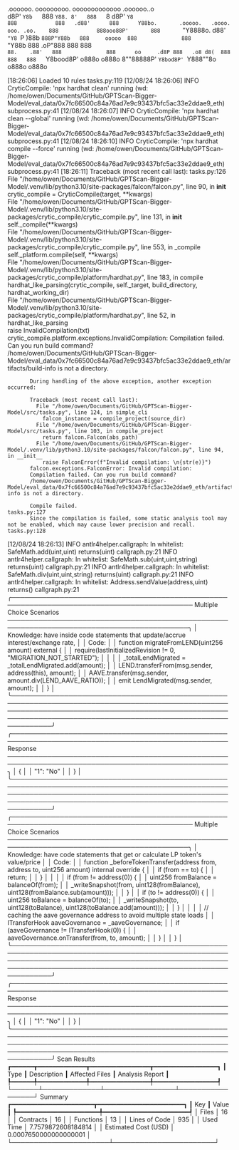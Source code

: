 

  .oooooo.    ooooooooo.   ooooooooooooo  .oooooo..o                                 
 d8P'  `Y8b   `888   `Y88. 8'   888   `8 d8P'    `Y8                                 
888            888   .d88'      888      Y88bo.       .ooooo.   .oooo.   ooo. .oo.   
888            888ooo88P'       888       `"Y8888o.  d88' `"Y8 `P  )88b  `888P"Y88b  
888     ooooo  888              888           `"Y88b 888        .oP"888   888   888  
`88.    .88'   888              888      oo     .d8P 888   .o8 d8(  888   888   888  
 `Y8bood8P'   o888o            o888o     8""88888P'  `Y8bod8P' `Y888""8o o888o o888o                                                        


                                                                   

[18:26:06] Loaded 10 rules                                                                                                                                                                             tasks.py:119
[12/08/24 18:26:06] INFO     CryticCompile: 'npx hardhat clean' running (wd: /home/owen/Documents/GitHub/GPTScan-Bigger-Model/eval_data/0x7fc66500c84a76ad7e9c93437bfc5ac33e2ddae9_eth)            subprocess.py:41
[12/08/24 18:26:07] INFO     CryticCompile: 'npx hardhat clean --global' running (wd: /home/owen/Documents/GitHub/GPTScan-Bigger-Model/eval_data/0x7fc66500c84a76ad7e9c93437bfc5ac33e2ddae9_eth)   subprocess.py:41
[12/08/24 18:26:10] INFO     CryticCompile: 'npx hardhat compile --force' running (wd: /home/owen/Documents/GitHub/GPTScan-Bigger-Model/eval_data/0x7fc66500c84a76ad7e9c93437bfc5ac33e2ddae9_eth)  subprocess.py:41
[18:26:11] Traceback (most recent call last):                                                                                                                                                          tasks.py:126
             File "/home/owen/Documents/GitHub/GPTScan-Bigger-Model/.venv/lib/python3.10/site-packages/falcon/falcon.py", line 90, in __init__                                                                     
               crytic_compile = CryticCompile(target, **kwargs)                                                                                                                                                    
             File "/home/owen/Documents/GitHub/GPTScan-Bigger-Model/.venv/lib/python3.10/site-packages/crytic_compile/crytic_compile.py", line 131, in __init__                                                    
               self._compile(**kwargs)                                                                                                                                                                             
             File "/home/owen/Documents/GitHub/GPTScan-Bigger-Model/.venv/lib/python3.10/site-packages/crytic_compile/crytic_compile.py", line 553, in _compile                                                    
               self._platform.compile(self, **kwargs)                                                                                                                                                              
             File "/home/owen/Documents/GitHub/GPTScan-Bigger-Model/.venv/lib/python3.10/site-packages/crytic_compile/platform/hardhat.py", line 183, in compile                                                   
               hardhat_like_parsing(crytic_compile, self._target, build_directory, hardhat_working_dir)                                                                                                            
             File "/home/owen/Documents/GitHub/GPTScan-Bigger-Model/.venv/lib/python3.10/site-packages/crytic_compile/platform/hardhat.py", line 52, in hardhat_like_parsing                                       
               raise InvalidCompilation(txt)                                                                                                                                                                       
           crytic_compile.platform.exceptions.InvalidCompilation: Compilation failed. Can you run build command?                                                                                                   
           /home/owen/Documents/GitHub/GPTScan-Bigger-Model/eval_data/0x7fc66500c84a76ad7e9c93437bfc5ac33e2ddae9_eth/artifacts/build-info is not a directory.                                                      
                                                                                                                                                                                                                   
           During handling of the above exception, another exception occurred:                                                                                                                                     
                                                                                                                                                                                                                   
           Traceback (most recent call last):                                                                                                                                                                      
             File "/home/owen/Documents/GitHub/GPTScan-Bigger-Model/src/tasks.py", line 124, in simple_cli                                                                                                         
               falcon_instance = compile_project(source_dir)                                                                                                                                                       
             File "/home/owen/Documents/GitHub/GPTScan-Bigger-Model/src/tasks.py", line 103, in compile_project                                                                                                    
               return falcon.Falcon(abs_path)                                                                                                                                                                      
             File "/home/owen/Documents/GitHub/GPTScan-Bigger-Model/.venv/lib/python3.10/site-packages/falcon/falcon.py", line 94, in __init__                                                                     
               raise FalconError(f"Invalid compilation: \n{str(e)}")                                                                                                                                               
           falcon.exceptions.FalconError: Invalid compilation:                                                                                                                                                     
           Compilation failed. Can you run build command?                                                                                                                                                          
           /home/owen/Documents/GitHub/GPTScan-Bigger-Model/eval_data/0x7fc66500c84a76ad7e9c93437bfc5ac33e2ddae9_eth/artifacts/build-info is not a directory.                                                      
                                                                                                                                                                                                                   
           Compile failed.                                                                                                                                                                             tasks.py:127
           Since the compilation is failed, some static analysis tool may not be enabled, which may cause lower precision and recall.                                                                  tasks.py:128
[12/08/24 18:26:13] INFO     antlr4helper.callgraph: In whitelist: SafeMath.add(uint,uint) returns(uint)                                                                                            callgraph.py:21
                    INFO     antlr4helper.callgraph: In whitelist: SafeMath.sub(uint,uint,string) returns(uint)                                                                                     callgraph.py:21
                    INFO     antlr4helper.callgraph: In whitelist: SafeMath.div(uint,uint,string) returns(uint)                                                                                     callgraph.py:21
                    INFO     antlr4helper.callgraph: In whitelist: Address.sendValue(address,uint) returns()                                                                                        callgraph.py:21
╭─────────────────────────────────────────────────────────────────────────────────────────── Multiple Choice Scenarios ───────────────────────────────────────────────────────────────────────────────────────────╮
│ Knowledge: have inside code statements that update/accrue interest/exchange rate,                                                                                                                               │
│ Code:                                                                                                                                                                                                           │
│     function migrateFromLEND(uint256 amount) external {                                                                                                                                                         │
│         require(lastInitializedRevision != 0, "MIGRATION_NOT_STARTED");                                                                                                                                         │
│                                                                                                                                                                                                                 │
│         _totalLendMigrated = _totalLendMigrated.add(amount);                                                                                                                                                    │
│         LEND.transferFrom(msg.sender, address(this), amount);                                                                                                                                                   │
│         AAVE.transfer(msg.sender, amount.div(LEND_AAVE_RATIO));                                                                                                                                                 │
│         emit LendMigrated(msg.sender, amount);                                                                                                                                                                  │
│     }                                                                                                                                                                                                           │
╰─────────────────────────────────────────────────────────────────────────────────────────────────────────────────────────────────────────────────────────────────────────────────────────────────────────────────╯
╭─────────────────────────────────────────────────────────────────────────────────────────────────── Response ────────────────────────────────────────────────────────────────────────────────────────────────────╮
│ {                                                                                                                                                                                                               │
│     "1": "No"                                                                                                                                                                                                   │
│ }                                                                                                                                                                                                               │
╰─────────────────────────────────────────────────────────────────────────────────────────────────────────────────────────────────────────────────────────────────────────────────────────────────────────────────╯
╭─────────────────────────────────────────────────────────────────────────────────────────── Multiple Choice Scenarios ───────────────────────────────────────────────────────────────────────────────────────────╮
│ Knowledge: have code statements that get or calculate LP token's value/price                                                                                                                                    │
│ Code:                                                                                                                                                                                                           │
│     function _beforeTokenTransfer(address from, address to, uint256 amount) internal override {                                                                                                                 │
│         if (from == to) {                                                                                                                                                                                       │
│             return;                                                                                                                                                                                             │
│         }                                                                                                                                                                                                       │
│                                                                                                                                                                                                                 │
│         if (from != address(0)) {                                                                                                                                                                               │
│             uint256 fromBalance = balanceOf(from);                                                                                                                                                              │
│             _writeSnapshot(from, uint128(fromBalance), uint128(fromBalance.sub(amount)));                                                                                                                       │
│         }                                                                                                                                                                                                       │
│         if (to != address(0)) {                                                                                                                                                                                 │
│             uint256 toBalance = balanceOf(to);                                                                                                                                                                  │
│             _writeSnapshot(to, uint128(toBalance), uint128(toBalance.add(amount)));                                                                                                                             │
│         }                                                                                                                                                                                                       │
│                                                                                                                                                                                                                 │
│         // caching the aave governance address to avoid multiple state loads                                                                                                                                    │
│         ITransferHook aaveGovernance = _aaveGovernance;                                                                                                                                                         │
│         if (aaveGovernance != ITransferHook(0)) {                                                                                                                                                               │
│             aaveGovernance.onTransfer(from, to, amount);                                                                                                                                                        │
│         }                                                                                                                                                                                                       │
│     }                                                                                                                                                                                                           │
╰─────────────────────────────────────────────────────────────────────────────────────────────────────────────────────────────────────────────────────────────────────────────────────────────────────────────────╯
╭─────────────────────────────────────────────────────────────────────────────────────────────────── Response ────────────────────────────────────────────────────────────────────────────────────────────────────╮
│ {                                                                                                                                                                                                               │
│     "1": "No"                                                                                                                                                                                                   │
│ }                                                                                                                                                                                                               │
╰─────────────────────────────────────────────────────────────────────────────────────────────────────────────────────────────────────────────────────────────────────────────────────────────────────────────────╯
                      Scan Results                       
┏━━━━━━┳━━━━━━━━━━━━━┳━━━━━━━━━━━━━━━━┳━━━━━━━━━━━━━━━━━┓
┃ Type ┃ Description ┃ Affected Files ┃ Analysis Report ┃
┡━━━━━━╇━━━━━━━━━━━━━╇━━━━━━━━━━━━━━━━╇━━━━━━━━━━━━━━━━━┩
└──────┴─────────────┴────────────────┴─────────────────┘
                    Summary                     
┏━━━━━━━━━━━━━━━━━━━━━━┳━━━━━━━━━━━━━━━━━━━━━━━┓
┃ Key                  ┃ Value                 ┃
┡━━━━━━━━━━━━━━━━━━━━━━╇━━━━━━━━━━━━━━━━━━━━━━━┩
│ Files                │ 16                    │
│ Contracts            │ 16                    │
│ Functions            │ 13                    │
│ Lines of Code        │ 935                   │
│ Used Time            │ 7.7579872608184814    │
│ Estimated Cost (USD) │ 0.0007650000000000001 │
└──────────────────────┴───────────────────────┘
